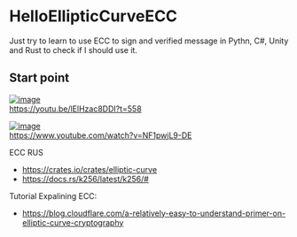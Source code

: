 # HelloEllipticCurveECC
Just try to learn to use ECC to sign and verified message in Pythn, C#, Unity and Rust to check if I should use it.





## Start point
[![image](https://github.com/EloiStree/2024_07_01_HelloUnityDroneSoccerMons/assets/20149493/f3140552-6b60-49da-9beb-a69b69c37285)](https://youtu.be/lElHzac8DDI?t=558)  
https://youtu.be/lElHzac8DDI?t=558  

[![image](https://github.com/EloiStree/2024_07_01_HelloUnityDroneSoccerMons/assets/20149493/9545f199-58e8-433f-b6c9-14a97f7bc38e)](https://www.youtube.com/watch?v=NF1pwjL9-DE)  
https://www.youtube.com/watch?v=NF1pwjL9-DE  


ECC RUS
- https://crates.io/crates/elliptic-curve
- https://docs.rs/k256/latest/k256/#

Tutorial Expalining ECC:
- https://blog.cloudflare.com/a-relatively-easy-to-understand-primer-on-elliptic-curve-cryptography
